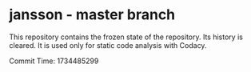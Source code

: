 # jansson - master branch

This repository contains the frozen state of the repository.
Its history is cleared. It is used only for static code
analysis with Codacy.

Commit Time: 1734485299